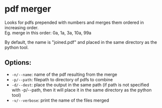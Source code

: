 # pdf merger
Looks for pdfs prepended with numbers and merges them ordered in increasing order.  
Eg. merge in this order: 0a, 1a, 3a, 10a, 99a

By default, the name is "joined.pdf" and placed in the same directory as the python tool.
## Options:
* `-n/--name`: name of the pdf resulting from the merge
* `-p/--path`: filepath to directory of pdfs to combine
* `-d/--dest`: place the output in the same path (if path is not specified with -p/--path, then it will place it in the same directory as the python tool)
* `-v/--verbose`: print the name of the files merged
